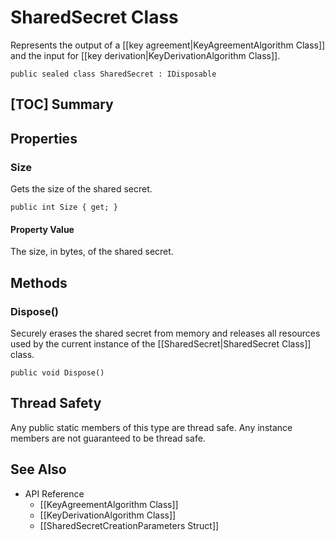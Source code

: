 # SharedSecret Class

Represents the output of a [[key agreement|KeyAgreementAlgorithm Class]] and the
input for [[key derivation|KeyDerivationAlgorithm Class]].

    public sealed class SharedSecret : IDisposable


## [TOC] Summary


## Properties


### Size

Gets the size of the shared secret.

    public int Size { get; }

#### Property Value

The size, in bytes, of the shared secret.


## Methods


### Dispose()

Securely erases the shared secret from memory and releases all resources used by
the current instance of the [[SharedSecret|SharedSecret Class]] class.

    public void Dispose()


## Thread Safety

Any public static members of this type are thread safe. Any instance members are
not guaranteed to be thread safe.


## See Also

* API Reference
    * [[KeyAgreementAlgorithm Class]]
    * [[KeyDerivationAlgorithm Class]]
    * [[SharedSecretCreationParameters Struct]]
